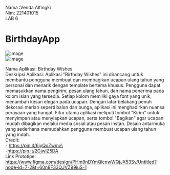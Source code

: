 Nama :Venda Alfingki<br>
Nim: 221401015<br>
LAB 6 <br>

# BirthdayApp <br>
![image](https://github.com/user-attachments/assets/47daf41d-06d5-4217-be6c-c84432979430) <br>
![image](https://github.com/user-attachments/assets/b5c8d8f4-0b2b-48e2-a61e-fefdac210365)

Nama Aplikasi: Birthday Wishes<br>
Deskripsi Aplikasi: Aplikasi "Birthday Wishes" ini dirancang untuk membantu pengguna membuat dan membagikan ucapan ulang tahun yang personal dan menarik dengan template bertema khusus. Pengguna dapat memasukkan nama pengirim, pesan ulang tahun, dan nama penerima pada kolom isian yang tersedia. Setiap kolom memiliki gaya font yang unik, menambah kesan elegan pada ucapan. Dengan latar belakang penuh dekorasi meriah seperti balon dan bunga, aplikasi ini menghadirkan nuansa perayaan yang hangat. Fitur utama aplikasi meliputi tombol "Kirim" untuk menyimpan atau menyiapkan ucapan, serta tombol "Bagikan" agar ucapan mudah dibagikan melalui media sosial atau pesan instan. Desain antarmuka yang sederhana memudahkan pengguna membuat ucapan ulang tahun yang indah.<br>
Credit: <br> - https://pin.it/6iyQoZwmv\ <br>
        -https://pin.it/2GjwIZ5DA <br>
Link Prototipe: https://www.figma.com/design/PHm9nDYmQlcnwWQjJX53Sv/Untitled?node-id=7-2&t=60n8F33QJVZ99iuS-1

     
